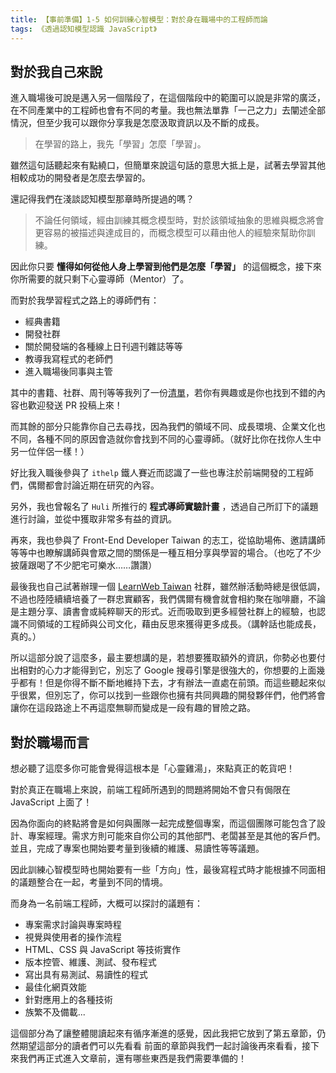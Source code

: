```yaml
---
title: 【事前準備】1-5 如何訓練心智模型：對於身在職場中的工程師而論
tags: 《透過認知模型認識 JavaScript》
---
```


## 對於我自己來說

進入職場後可說是邁入另一個階段了，在這個階段中的範圍可以說是非常的廣泛，在不同產業中的工程師也會有不同的考量。我也無法單靠「一己之力」去闡述全部情況，但至少我可以跟你分享我是怎麼汲取資訊以及不斷的成長。

> 在學習的路上，我先「學習」怎麼「學習」。

雖然這句話聽起來有點繞口，但簡單來說這句話的意思大抵上是，試著去學習其他相較成功的開發者是怎麼去學習的。

還記得我們在淺談認知模型那章時所提過的嗎？

>不論任何領域，經由訓練其概念模型時，對於該領域抽象的思維與概念將會更容易的被描述與達成目的，而概念模型可以藉由他人的經驗來幫助你訓練。

因此你只要 **懂得如何從他人身上學習到他們是怎麼「學習」** 的這個概念，接下來你所需要的就只剩下心靈導師（Mentor）了。

而對於我學習程式之路上的導師們有：
- 經典書籍
- 開發社群
- 關於開發端的各種線上日刊週刊雜誌等等
- 教導我寫程式的老師們
- 進入職場後同事與主管

其中的書籍、社群、周刊等等我列了一份[清單](https://github.com/shawnlin0201/Road2Ninja)，若你有興趣或是你也找到不錯的內容也歡迎發送 PR 投稿上來！

而其餘的部分只能靠你自己去尋找，因為我們的領域不同、成長環境、企業文化也不同，各種不同的原因會造就你會找到不同的心靈導師。（就好比你在找你人生中另一位伴侶一樣！）

好比我入職後參與了 `ithelp` 鐵人賽近而認識了一些也專注於前端開發的工程師們，偶爾都會討論近期在研究的內容。

另外，我也曾報名了 `Huli` 所推行的 **程式導師實驗計畫** ，透過自己所訂下的議題進行討論，並從中獲取非常多有益的資訊。

再來，我也參與了 Front-End Developer Taiwan 的志工，從協助場佈、邀請講師等等中也瞭解講師與會眾之間的關係是一種互相分享與學習的場合。（也吃了不少披薩跟喝了不少肥宅可樂水……讚讚）

最後我也自己試著辦理一個 [LearnWeb Taiwan](https://www.facebook.com/groups/LearnWeb.Taiwan/) 社群，雖然辦活動時總是很低調，不過也陸陸續續培養了一群忠實顧客，我們偶爾有機會就會相約聚在咖啡廳，不論是主題分享、讀書會或純粹聊天的形式。近而吸取到更多經營社群上的經驗，也認識不同領域的工程師與公司文化，藉由反思來獲得更多成長。（講幹話也能成長，真的。）

所以這部分說了這麼多，最主要想講的是，若想要獲取額外的資訊，你勢必也要付出相對的心力才能得到它，別忘了 Google 搜尋引擎是很強大的，你想要的上面幾乎都有！但是你得不斷不斷地維持下去，才有辦法一直處在前頭。而這些聽起來似乎很累，但別忘了，你可以找到一些跟你也擁有共同興趣的開發夥伴們，他們將會讓你在這段路途上不再這麼無聊而變成是一段有趣的冒險之路。


## 對於職場而言

想必聽了這麼多你可能會覺得這根本是「心靈雞湯」，來點真正的乾貨吧！

對於真正在職場上來說，前端工程師所遇到的問題將開始不會只有侷限在 JavaScript 上面了！

因為你面向的終點將會是如何與團隊一起完成整個專案，而這個團隊可能包含了設計、專案經理。需求方則可能來自你公司的其他部門、老闆甚至是其他的客戶們。並且，完成了專案也開始要考量到後續的維護、易讀性等等議題。

因此訓練心智模型時也開始要有一些「方向」性，最後寫程式時才能根據不同面相的議題整合在一起，考量到不同的情境。

而身為一名前端工程師，大概可以探討的議題有：

- 專案需求討論與專案時程
- 視覺與使用者的操作流程
- HTML、CSS 與 JavaScript 等技術實作
- 版本控管、維護、測試、發布程式
- 寫出具有易測試、易讀性的程式
- 最佳化網頁效能
- 針對應用上的各種技術
- 族繁不及備載...

這個部分為了讓整體閱讀起來有循序漸進的感覺，因此我把它放到了第五章節，仍然期望這部分的讀者們可以先看看
前面的章節與我們一起討論後再來看看，接下來我們再正式進入文章前，還有哪些東西是我們需要準備的！